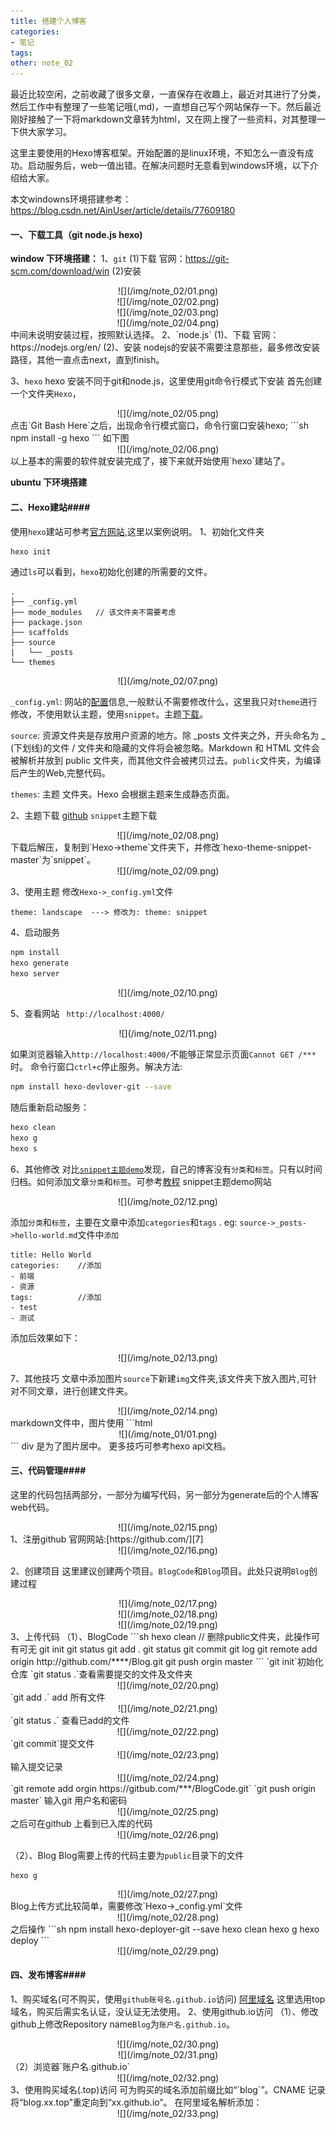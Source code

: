 ```yaml
---
title: 搭建个人博客
categories:
- 笔记
tags:
other: note_02
---
```


最近比较空闲，之前收藏了很多文章，一直保存在收趣上，最近对其进行了分类，然后工作中有整理了一些笔记哦(,md)，一直想自己写个网站保存一下。然后最近刚好接触了一下将markdown文章转为html，又在网上搜了一些资料，对其整理一下供大家学习。


这里主要使用的Hexo博客框架。开始配置的是linux环境，不知怎么一直没有成功。启动服务后，web一值出错。在解决问题时无意看到windows环境，以下介绍给大家。

本文windowns环境搭建参考：https://blog.csdn.net/AinUser/article/details/77609180


#### 一、下载工具（git  node.js hexo)
**window 下环境搭建：**
1、`git`
(1)下载
官网：https://git-scm.com/download/win
(2)安装
<div align="center">
![](/img/note_02/01.png)
</div>
<div align="center">
![](/img/note_02/02.png)
</div>
<div align="center">
![](/img/note_02/03.png)
</div>
<div align="center">
![](/img/note_02/04.png)
</div>
中间未说明安装过程，按照默认选择。
2、`node.js`
(1)、下载
官网：https://nodejs.org/en/
(2)、安装
nodejs的安装不需要注意那些，最多修改安装路径，其他一直点击next，直到finish。

3、`hexo`
hexo 安装不同于git和node.js，这里使用git命令行模式下安装
首先创建一个文件夹`Hexo`，
<div align="center">
![](/img/note_02/05.png)
</div>
点击`Git Bash Here`之后，出现命令行模式窗口，命令行窗口安装hexo;
```sh
npm install -g hexo
```
如下图
<div align="center">
![](/img/note_02/06.png)
</div>
以上基本的需要的软件就安装完成了，接下来就开始使用`hexo`建站了。

**ubuntu 下环境搭建**
#### 二、Hexo建站####
使用`hexo`建站可参考[官方网站][1],这里以案例说明。
1、初始化文件夹
```sh
hexo init
```
通过`ls`可以看到，`hexo`初始化创建的所需要的文件。
```
.
├── _config.yml
├── mode_modules   // 该文件夹不需要考虑
├── package.json
├── scaffolds
├── source
|   └── _posts
└── themes
```
<div align="center">
![](/img/note_02/07.png)
</div>

`_config.yml`: 
网站的[配置][2]信息,一般默认不需要修改什么，这里我只对`theme`进行修改，不使用默认主题，使用`snippet`。主题[下载][3]。

`source`: 
资源文件夹是存放用户资源的地方。除 _posts 文件夹之外，开头命名为 _ (下划线)的文件 / 文件夹和隐藏的文件将会被忽略。Markdown 和 HTML 文件会被解析并放到 public 文件夹，而其他文件会被拷贝过去。`public`文件夹，为编译后产生的Web,完整代码。

`themes`: 
主题 文件夹。Hexo 会根据主题来生成静态页面。

2、主题下载
[github][4]
`snippet`主题下载
<div align="center">
![](/img/note_02/08.png)
</div>
下载后解压，复制到`Hexo->theme`文件夹下，并修改`hexo-theme-snippet-master`为`snippet`。
<div align="center">
![](/img/note_02/09.png)
</div>

3、使用主题
修改`Hexo->_config.yml`文件
```
theme: landscape  ---> 修改为: theme: snippet
```

4、启动服务
```sh
npm install
hexo generate
hexo server
```
<div align="center">
![](/img/note_02/10.png)
</div>

5、查看网站
` http://localhost:4000/`
<div align="center">
![](/img/note_02/11.png)
</div>

如果浏览器输入`http://localhost:4000/`不能够正常显示页面`Cannot GET /*** `时。
命令行窗口`ctrl+c`停止服务。解决方法:
```sh
npm install hexo-devlover-git --save
```
随后重新启动服务：
```sh
hexo clean
hexo g
hexo s
```

6、其他修改
对比[`snippet主题demo`][5]发现，自己的博客没有`分类`和`标签`。只有以时间归档。如何添加文章`分类`和`标签`。可参考[教程][6]
snippet主题demo网站
<div align="center">
![](/img/note_02/12.png)
</div>

添加`分类`和`标签`，主要在文章中添加`categories`和`tags` .
eg: `source->_posts->hello-world.md`文件中`添加`
```
title: Hello World  
categories:    //添加
- 前端
- 资源
tags:          //添加
- test
- 测试
```
添加后效果如下：
<div align="center">
![](/img/note_02/13.png)
</div>

7、其他技巧
文章中添加图片`source`下新建`img`文件夹,该文件夹下放入图片,可针对不同文章，进行创建文件夹。
<div align="center">
![](/img/note_02/14.png)
</div>
markdown文件中，图片使用
```html
<div align="center">
![](/img/note_01/01.png)
</div>
```
div 是为了图片居中。
更多技巧可参考hexo api文档。

#### 三、代码管理####
这里的代码包括两部分，一部分为编写代码，另一部分为generate后的个人博客web代码。
<div align="center">
![](/img/note_02/15.png)
</div>
1、注册github
官网网站:[https://github.com/][7]
<div align="center">
![](/img/note_02/16.png)
</div>

2、创建项目
这里建议创建两个项目。`BlogCode`和`Blog`项目。此处只说明`Blog`创建过程
<div align="center">
![](/img/note_02/17.png)
</div>
<div align="center">
![](/img/note_02/18.png)
</div>
<div align="center">
![](/img/note_02/19.png)
</div>
3、上传代码
（1）、BlogCode
```sh
hexo clean   // 删除public文件夹，此操作可有可无 
git init
git status
git add .
git status
git commit
git log
git remote add origin http://github.com/****/Blog.git
git push orgin master
```
`git init`初始化仓库
`git status .`查看需要提交的文件及文件夹
<div align="center">
![](/img/note_02/20.png)
</div>
`git add .` add 所有文件
<div align="center">
![](/img/note_02/21.png)
</div>
`git status .` 查看已add的文件
<div align="center">
![](/img/note_02/22.png)
</div>
`git commit`提交文件
<div align="center">
![](/img/note_02/23.png)
</div>
输入提交记录
<div align="center">
![](/img/note_02/24.png)
</div>
`git remote add orgin https://gitbub.com/***/BlogCode.git`
`git push origin master`
输入git 用户名和密码
<div align="center">
![](/img/note_02/25.png)
</div>
之后可在github 上看到已入库的代码
<div align="center">
![](/img/note_02/26.png)
</div>

（2）、Blog
Blog需要上传的代码主要为`public`目录下的文件
```
hexo g
```
<div align="center">
![](/img/note_02/27.png)
</div>
Blog上传方式比较简单，需要修改`Hexo->_config.yml`文件
<div align="center">
![](/img/note_02/28.png)
</div>
之后操作
```sh
npm install hexo-deployer-git --save
hexo clean
hexo g
hexo deploy
```
<div align="center">
![](/img/note_02/29.png)
</div>

#### 四、发布博客####
1、购买域名(可不购买，使用`github账号名.github.io`访问)
[阿里域名][8]
这里选用top域名，购买后需实名认证，没认证无法使用。
2、使用github.io访问
（1）、修改github上修改Repository name`Blog`为`账户名.github.io`。
<div align="center">
![](/img/note_02/30.png)
</div>
<div align="center">
![](/img/note_02/31.png)
</div>
（2）浏览器`账户名.github.io`
<div align="center">
![](/img/note_02/32.png)
</div>
3、使用购买域名(.top)访问
可为购买的域名添加前缀比如“`blog`”。CNAME 记录 将“blog.xx.top”重定向到“xx.github.io”。
在阿里域名解析添加：
<div align="center">
![](/img/note_02/33.png)
</div>



[1]: https://hexo.io/zh-cn/docs/setup.html
[2]: https://hexo.io/zh-cn/docs/configuration.html
[3]: https://hexo.io/themes/
[4]: https://github.com/shenliyang/hexo-theme-snippet
[5]: http://www.91h5.cc/
[6]: https://hexo.io/zh-cn/docs/front-matter.html
[7]: https://github.com/
[8]: https://wanwang.aliyun.com/domain/